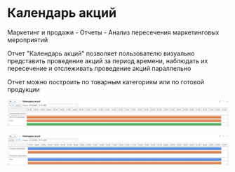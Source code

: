 # Календарь акций

Маркетинг и продажи - Отчеты - Анализ пересечения маркетинговых мероприятий

Отчет "Календарь акций" позволяет пользователю визуально представить проведение акций за период времени, наблюдать их пересечение и отслеживать проведение акций параллельно  

Отчет можно построить по товарным категориям или по готовой продукции

[![1][1]][1]

[![2][2]][2]

[1]: Calendar.assets/1.png
[2]: Calendar.assets/2.png